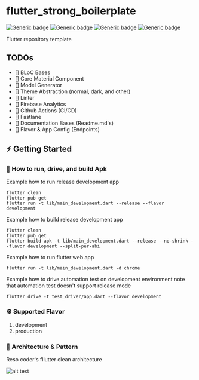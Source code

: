 # flutter_strong_boilerplate

[![Generic badge](https://img.shields.io/badge/Flutter-Latest-blue)](https://flutter.dev/docs)
[![Generic badge](https://img.shields.io/badge/Dart-Latest-blue)](https://dart.dev/guides)
[![Generic badge](https://img.shields.io/badge/development-v0.0.1-brightgreen)](https://play.google.com/store/{your_application_id})
[![Generic badge](https://img.shields.io/badge/style-very_good_analysis-B22C89.svg)](https://pub.dev/packages/very_good_analysis)

Flutter repository template

## TODOs
- [] BLoC Bases
- [] Core Material Component  
- [] Model Generator
- [] Theme Abstraction (normal, dark, and other)
- [] Linter
- [] Firebase Analytics
- [] Github Actions (CI/CD)
- [] Fastlane
- [] Documentation Bases (Readme.md's)
- [] Flavor & App Config (Endpoints)

## ⚡️ Getting Started

### 🚚 How to run, drive, and build Apk

Example how to run release development app
```
flutter clean
flutter pub get
flutter run -t lib/main_development.dart --release --flavor development
```

Example how to build release development app
```
flutter clean
flutter pub get
flutter build apk -t lib/main_development.dart --release --no-shrink --flavor development --split-per-abi
```

Example how to run flutter web app
```
flutter run -t lib/main_development.dart -d chrome
```

Example how to drive automation test on development environment
note that automation test doesn't support release mode
```
flutter drive -t test_driver/app.dart --flavor development
```

### ⚙️ Supported Flavor

1. development
2. production

### 🎯 Architecture & Pattern

Reso coder's fllutter clean architecture

![alt text](https://i0.wp.com/resocoder.com/wp-content/uploads/2019/08/Clean-Architecture-Flutter-Diagram.png?ssl=1)

